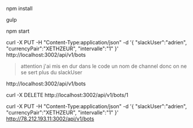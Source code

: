 npm install

gulp

npm start

curl -X PUT -H "Content-Type:application/json" -d '{ "slackUser":"adrien", "currencyPair":"XETHZEUR", "intervalle":"1" }' http://localhost:3002/api/v1/bots

> attention j'ai mis en dur dans le code un nom de channel donc on ne se sert plus du slackUser

http://localhost:3002/api/v1/bots


curl -X DELETE http://localhost:3002/api/v1/bots/1

curl -X PUT -H "Content-Type:application/json" -d '{ "slackUser":"adrien", "currencyPair":"XETHZEUR", "intervalle":"1" }' http://78.212.193.11:3002/api/v1/bots